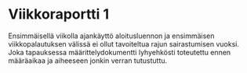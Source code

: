 # Viikkoraportti 1

Ensimmäisellä viikolla ajankäyttö aloitusluennon ja ensimmäisen viikkopalautuksen välissä ei ollut tavoiteltua rajun sairastumisen vuoksi. Joka tapauksessa määrittelydokumentti lyhyehkösti toteutettu ennen määräaikaa ja aiheeseen jonkin verran tutustuttu.